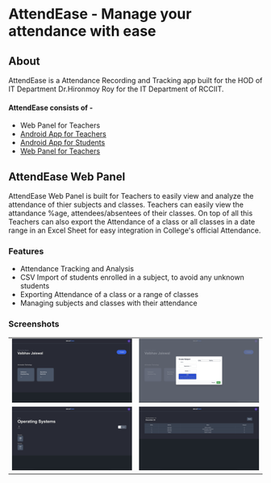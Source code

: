 # AttendEase - Manage your attendance with ease

## About

AttendEase is a Attendance Recording and Tracking app built for the HOD of IT Department Dr.Hironmoy Roy for the IT
Department of RCCIIT. </br>

#### AttendEase consists of -

- Web Panel for Teachers
- [Android App for Teachers](https://github.com/Vaibhav2002/AttendEase)
- [Android App for Students](https://github.com/Vaibhav2002/AttendEase)
- [Web Panel for Teachers](https://vaan-attendease.vercel.app/)

## AttendEase Web Panel

AttendEase Web Panel is built for Teachers to easily view and analyze the attendance of thier subjects and classes.
Teachers can easily view the attandance %age, attendees/absentees of their classes.
On top of all this Teachers can also export the Attendance of a class or all classes in a date range in an Excel Sheet
for easy integration in College's official Attendance.

### Features

- Attendance Tracking and Analysis
- CSV Import of students enrolled in a subject, to avoid any unknown students
- Exporting Attendance of a class or a range of classes
- Managing subjects and classes with their attendance

### Screenshots

|                            |                                  |
|----------------------------|----------------------------------|
| ![home](media/home.png)    | ![home](media/createSubject.png) |
| ![home](media/subject.png) | ![home](media/class.png)         | |

